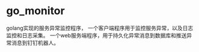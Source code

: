 # go_monitor
golang实现的服务异常监控程序，
一个客户端程序用于监控服务异常，以及日志监控和日志采集。
一个web服务端程序，用于持久化异常消息到数据库和推送异常消息到钉钉机器人。
